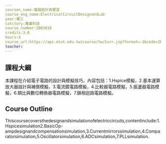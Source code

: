 ```yaml
---
coursen_name:電路設計與實習
course_eng_name:ElectricalCircuitDesignandLab
year:專三
catctory:專業科目
course_number:2B03018
credits:3.0
hours:4
course_url:https://aps.ntut.edu.tw/course/tw/Curr.jsp?format=-2&code=2B03018
teacher:
---
```


## 課程大綱

本課程在介紹電子電路的設計與模擬技巧，內容包括：1.Hspice模擬，2.基本運算放大器設計與補償模擬，3.電流鏡電路模擬，4.比較器電路模擬，5.振盪器電路模擬，6.類比與數位轉換器電路模擬，7.鎖相迴路電路模擬。


## Course Outline

Thiscoursecoversthedesignandsimulationofelectriccircuits,contentinclude:1.Hspicesimulation2.BasicOp-ampdesignandcompensationsimulation,3.Currentmirrorssimulation,4.Comparatorsimulation,5.Oscillatorsimulation,6.ADCsimulation,7.PLLsimulation.

